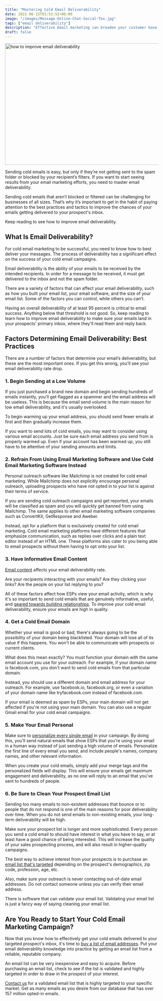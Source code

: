 ```yaml
---
title: "Mastering Cold Email Deliverability"
date: 2022-06-15T01:53:52+06:00 
image: "/images/Message-Online-Chat-Social-Tex.jpg"
tags: ["email deliverability"]
description: "Effective Email marketing can broaden your customer base. Read this guide to learn how to master your cold Email deliverability."
draft: false
---
```


<img src="/images/email-deliverability.webp" width="900" height="400" alt="how to improve email deliverability" />

Sending cold emails is easy, but only if they’re not getting sent to the spam folder or blocked by your recipient’s filters. If you want to start seeing results from your email marketing efforts, you need to master email deliverability.

Sending cold emails that aren’t blocked or filtered can be challenging for businesses of all sizes. That’s why it’s important to get in the habit of paying attention to the best practices and tactics to improve the chances of your emails getting delivered to your prospect's inbox.

Keep reading to see how to improve email deliverability.

What Is Email Deliverability?
-----------------------------

For cold email marketing to be successful, you need to know how to best deliver your messages. The process of deliverability has a significant effect on the success of your cold email campaigns.

Email deliverability is the ability of your emails to be received by the intended recipients. In order for a message to be received, it must get delivered to the inbox and not the spam folder.

There are a variety of factors that can affect your email deliverability, such as how you built your email list, your email software, and the size of your email list. Some of the factors you can control, while others you can’t.

Having an overall deliverability of at least 95 percent is critical to email success. Anything below that threshold is not good. So, keep reading to learn how to improve email deliverability to make sure your emails land in your prospects' primary inbox, where they'll read them and reply back.

Factors Determining Email Deliverability: Best Practices
--------------------------------------------------------

There are a number of factors that determine your email’s deliverability, but these are the most important ones. If you get this wrong, you'll see your email deliverability rate drop.

### 1\. Begin Sending at a Low Volume

If you just purchased a brand new domain and begin sending hundreds of emails instantly, you’ll get flagged as a spammer and the email address will be useless. This is because the email send volume is the main reason for low email deliverability, and it's usually overlooked.

To begin warming up your email address, you should send fewer emails at first and then gradually increase them.

If you want to send lots of cold emails, you may want to consider using various email accounts. Just be sure each email address you send from is properly warmed up. Even if your account has been warmed up, you still have to be attentive of your sending amounts and limits.

### 2\. Refrain From Using Email Marketing Software and Use Cold Email Marketing Software Instead

Personal outreach software like Mailchimp is not created for cold email marketing. While Mailchimp does not explicitly encourage personal outreach, uploading prospects who have not opted in to your list is against their terms of service.

If you are sending cold outreach campaigns and get reported, your emails will be classified as spam and you will quickly get banned from using Mailchimp. The same applies to other email marketing software companies such as ConvertKit, GetResponse and Aweber.

Instead, opt for a platform that is exclusively created for cold email marketing. Cold email marketing platforms have different features that emphasize communication, such as replies over clicks and a plain text editor instead of an HTML one. These platforms also cater to you being able to email prospects without them having to opt onto your list.

### 3\. Have Informative Email Content

[Email content](https://www.entrepreneur.com/article/289917) affects your email deliverability rate.

Are your recipients interacting with your emails? Are they clicking your links? Are the people on your list replying to you?

All of these factors affect how ESPs view your email activity, which is why it's so important to send cold emails that are genuinely informative, useful, and [geared towards building relationships](https://www.moneyjournal.com/email-marketing-case-studies/). To improve your cold email deliverability, ensure your emails are high in quality.

### 4\. Get a Cold Email Domain

Whether your email is good or bad, there's always going to be the possibility of your domain being blacklisted. Your domain will lose all of its value if this happens. You won't be able to communicate with prospects or current clients.

What does this mean exactly? You must function your domain with the same email account you use for your outreach. For example, if your domain name is facebook.com, you don't want to send cold emails from that particular domain.

Instead, you should use a different domain and email address for your outreach. For example, use facebook.io, facebook.org, or even a variation of your domain name like tryfacebook.com instead of facebook.com.

If your email is deemed as spam by ESPs, your main domain will not get affected if you're not using your main domain. You can also use a regular Gmail email for your cold email campaigns.

### 5\. Make Your Email Personal

Make sure to [personalize every single email](https://blog.emailzipcode.net/4-ways-to-make-your-email-marketing-content-more-personal) in your campaign. By doing this, you’ll send natural emails that show ESPs that you're using your email in a human way instead of just sending a high volume of emails. Personalize the first line of every email you send, and include people's names, company names, and other relevant information.

When you create your cold emails, simply add your merge tags and the personalized fields will display. This will ensure your emails get maximum engagement and deliverability, as no one will reply to an email that you've sent to hundreds of people.

### 6\. Be Sure to Clean Your Prospect Email List

Sending too many emails to non-existent addresses that bounce or to people that do not respond is one of the main reasons for poor deliverability over time. When you do not send emails to non-existing emails, your long-term deliverability will be high.

Make sure your prospect list is longer and more sophisticated. Every person you send a cold email to should have interest in what you have to say, or at least have a good chance of being interested. This will increase the quality of your sales prospecting process, and will also result in higher-quality campaigns.

The best way to achieve interest from your prospects is to purchase an [email list that's targeted](https://blog.emailzipcode.net/buy-email-lists) depending on the prospect's demographics, zip code, profession, age, etc.

Also, make sure your outreach is never contacting out-of-date email addresses. Do not contact someone unless you can verify their email address.

There is software that can validate your email list. Validating your email list is just a fancy way of saying cleaning your email list.

Are You Ready to Start Your Cold Email Marketing Campaign?
----------------------------------------------------------

Now that you know how to effectively get your cold emails delivered to your targeted prospect's inbox, it's time to [buy a list of email addresses](https://emailzipcode.net/specialty-lists.php). Put your email deliverability knowledge into practice by getting an email list from a reliable, reputable company.

An email list can be very inexpensive and easy to acquire. Before purchasing an email list, check to see if the list is validated and highly targeted in order to draw in the prospect of your interest.

[Contact us](https://emailzipcode.net/contact.php) for a validated email list that is highly targeted to your specific market. Get as many emails as you desire from our database that has over 157 million opted-in emails.